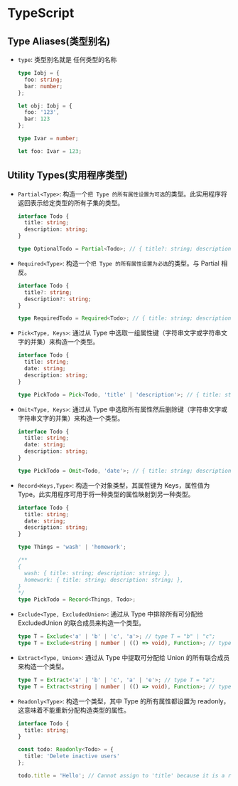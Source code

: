 # TypeScript

## Type Aliases(类型别名)

- `type`: 类型别名就是 任何类型的名称

  ```typescript
  type Iobj = {
    foo: string;
    bar: number;
  };

  let obj: Iobj = {
    foo: '123',
    bar: 123
  };

  type Ivar = number;

  let foo: Ivar = 123;
  ```

## Utility Types(实用程序类型)

- `Partial<Type>`: 构造一个`把 Type 的所有属性设置为可选`的类型。此实用程序将返回表示给定类型的所有子集的类型。

  ```typescript
  interface Todo {
    title: string;
    description: string;
  }

  type OptionalTodo = Partial<Todo>; // { title?: string; description?: string; }
  ```

- `Required<Type>`: 构造一个`把 Type 的所有属性设置为必选`的类型。与 Partial 相反。

  ```typescript
  interface Todo {
    title?: string;
    description?: string;
  }

  type RequiredTodo = Required<Todo>; // { title: string; description: string; }
  ```

- `Pick<Type, Keys>`: 通过从 Type 中选取一组属性键（字符串文字或字符串文字的并集）来构造一个类型。

  ```typescript
  interface Todo {
    title: string;
    date: string;
    description: string;
  }

  type PickTodo = Pick<Todo, 'title' | 'description'>; // { title: string; description: string; }
  ```

- `Omit<Type, Keys>`: 通过从 Type 中选取所有属性然后删除键（字符串文字或字符串文字的并集）来构造一个类型。

  ```typescript
  interface Todo {
    title: string;
    date: string;
    description: string;
  }

  type PickTodo = Omit<Todo, 'date'>; // { title: string; description: string; }
  ```

- `Record<Keys,Type>`: 构造一个对象类型，其属性键为 Keys，属性值为 Type。此实用程序可用于将一种类型的属性映射到另一种类型。

  ```typescript
  interface Todo {
    title: string;
    date: string;
    description: string;
  }

  type Things = 'wash' | 'homework';

  /**
  {
    wash: { title: string; description: string; },
    homework: { title: string; description: string; },
  }
  */
  type PickTodo = Record<Things, Todo>;
  ```

- `Exclude<Type, ExcludedUnion>`: 通过从 Type 中排除所有可分配给 ExcludedUnion 的联合成员来构造一个类型。

  ```typescript
  type T = Exclude<'a' | 'b' | 'c', 'a'>; // type T = "b" | "c";
  type T = Exclude<string | number | (() => void), Function>; // type T = string | number
  ```

- `Extract<Type, Union>`: 通过从 Type 中提取可分配给 Union 的所有联合成员来构造一个类型。

  ```typescript
  type T = Extract<'a' | 'b' | 'c', 'a' | 'e'>; // type T = "a";
  type T = Extract<string | number | (() => void), Function>; // type T = () => void
  ```

- `Readonly<Type>`: 构造一个类型，其中 Type 的所有属性都设置为 readonly，这意味着不能重新分配构造类型的属性。

  ```typescript
  interface Todo {
    title: string;
  }

  const todo: Readonly<Todo> = {
    title: 'Delete inactive users'
  };

  todo.title = 'Hello'; // Cannot assign to 'title' because it is a read-only property.
  ```
